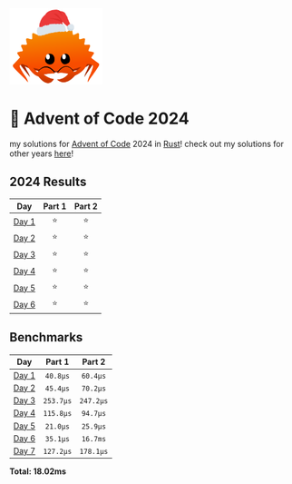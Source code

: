 <img src="./.assets/christmas_ferris.png" width="164">

# 🎄 Advent of Code 2024

my solutions for [Advent of Code](https://adventofcode.com/) 2024 in [Rust](https://www.rust-lang.org/)! check out my solutions for other years [here](https://github.com/rgodha24/advent-of-code)!

<!--- advent_readme_stars table --->
## 2024 Results

| Day | Part 1 | Part 2 |
| :---: | :---: | :---: |
| [Day 1](https://adventofcode.com/2024/day/1) | ⭐ | ⭐ |
| [Day 2](https://adventofcode.com/2024/day/2) | ⭐ | ⭐ |
| [Day 3](https://adventofcode.com/2024/day/3) | ⭐ | ⭐ |
| [Day 4](https://adventofcode.com/2024/day/4) | ⭐ | ⭐ |
| [Day 5](https://adventofcode.com/2024/day/5) | ⭐ | ⭐ |
| [Day 6](https://adventofcode.com/2024/day/6) | ⭐ | ⭐ |
<!--- advent_readme_stars table --->

<!--- benchmarking table --->
## Benchmarks

| Day | Part 1 | Part 2 |
| :---: | :---: | :---:  |
| [Day 1](./src/bin/01.rs) | `40.8µs` | `60.4µs` |
| [Day 2](./src/bin/02.rs) | `45.4µs` | `70.2µs` |
| [Day 3](./src/bin/03.rs) | `253.7µs` | `247.2µs` |
| [Day 4](./src/bin/04.rs) | `115.8µs` | `94.7µs` |
| [Day 5](./src/bin/05.rs) | `21.0µs` | `25.9µs` |
| [Day 6](./src/bin/06.rs) | `35.1µs` | `16.7ms` |
| [Day 7](./src/bin/07.rs) | `127.2µs` | `178.1µs` |

**Total: 18.02ms**
<!--- benchmarking table --->

